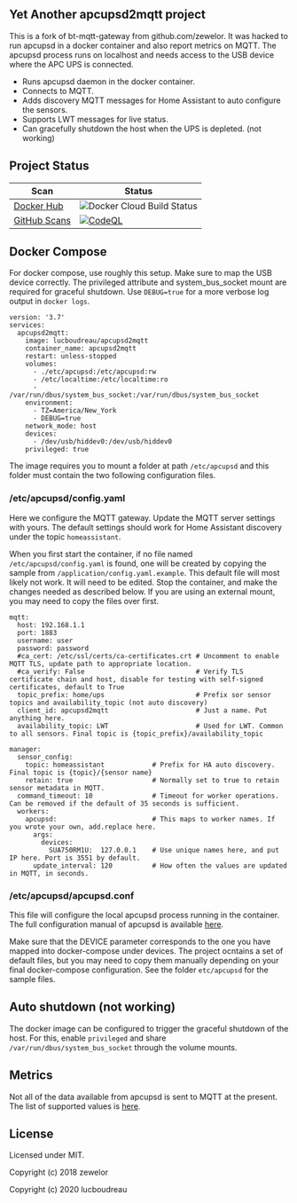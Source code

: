 
## Yet Another apcupsd2mqtt project

This is a fork of bt-mqtt-gateway from github.com/zewelor. It was hacked to run apcupsd in a docker container and also report metrics on MQTT. The apcupsd process runs on localhost and needs access to the USB device where the APC UPS is connected.

* Runs apcupsd daemon in the docker container.
* Connects to MQTT.
* Adds discovery MQTT messages for Home Assistant to auto configure the sensors.
* Supports LWT messages for live status.
* Can gracefully shutdown the host when the UPS is depleted. (not working)

## Project Status

Scan | Status
------------ | -------------
[Docker Hub](https://hub.docker.com/r/lucboudreau/apcupsd2mqtt) | ![Docker Cloud Build Status](https://img.shields.io/docker/cloud/build/lucboudreau/apcupsd2mqtt)
[GitHub Scans](https://github.com/lucboudreau/apcupsd2mqtt/actions/workflows/codeql-analysis.yml) | [![CodeQL](https://github.com/lucboudreau/apcupsd2mqtt/actions/workflows/codeql-analysis.yml/badge.svg?branch=main)](https://github.com/lucboudreau/apcupsd2mqtt/actions/workflows/codeql-analysis.yml)

## Docker Compose

For docker compose, use roughly this setup. Make sure to map the USB device correctly. The privileged attribute and system_bus_socket mount are required for graceful shutdown. Use ``DEBUG=true`` for a more verbose log output in ``docker logs``.

```
version: '3.7'
services:
  apcupsd2mqtt:
    image: lucboudreau/apcupsd2mqtt
    container_name: apcupsd2mqtt
    restart: unless-stopped
    volumes:
      - ./etc/apcupsd:/etc/apcupsd:rw
      - /etc/localtime:/etc/localtime:ro
      - /var/run/dbus/system_bus_socket:/var/run/dbus/system_bus_socket
    environment:
      - TZ=America/New_York
      - DEBUG=true
    network_mode: host
    devices:
      - /dev/usb/hiddev0:/dev/usb/hiddev0
    privileged: true
```

The image requires you to mount a folder at path ``/etc/apcupsd`` and this folder must contain the two following configuration files.

### /etc/apcupsd/config.yaml

Here we configure the MQTT gateway. Update the MQTT server settings with yours. The default settings should work for Home Assistant discovery under the topic ``homeassistant``.

When you first start the container, if no file named ``/etc/apcupsd/config.yaml`` is found, one will be created by copying the sample from ``/application/config.yaml.example``. This default file will most likely not work. It will need to be edited. Stop the container, and make the changes needed as described below. If you are using an external mount, you may need to copy the files over first.

```
mqtt:
  host: 192.168.1.1
  port: 1883
  username: user
  password: password
  #ca_cert: /etc/ssl/certs/ca-certificates.crt # Uncomment to enable MQTT TLS, update path to appropriate location.
  #ca_verify: False                            # Verify TLS certificate chain and host, disable for testing with self-signed certificates, default to True
  topic_prefix: home/ups                       # Prefix sor sensor topics and availability_topic (not auto discovery)
  client_id: apcupsd2mqtt                      # Just a name. Put anything here.
  availability_topic: LWT                      # Used for LWT. Common to all sensors. Final topic is {topic_prefix}/availability_topic

manager:
  sensor_config:
    topic: homeassistant            # Prefix for HA auto discovery. Final topic is {topic}/{sensor name}
    retain: true                    # Normally set to true to retain sensor metadata in MQTT.
  command_timeout: 10               # Timeout for worker operations. Can be removed if the default of 35 seconds is sufficient.
  workers:
    apcupsd:                        # This maps to worker names. If you wrote your own, add.replace here.
      args:
        devices:
          SUA750RM1U:  127.0.0.1    # Use unique names here, and put IP here. Port is 3551 by default.
      update_interval: 120          # How often the values are updated in MQTT, in seconds.
```

### /etc/apcupsd/apcupsd.conf

This file will configure the local apcupsd process running in the container. The full configuration manual of apcupsd is available [here](http://www.apcupsd.org/manual/).

Make sure that the DEVICE parameter corresponds to the one you have mapped into docker-compose under devices. The project ocntains a set of default files, but you may need to copy them manually depending on your final docker-compose configuration. See the folder ``etc/apcupsd`` for the sample files.


## Auto shutdown (not working)

The docker image can be configured to trigger the graceful shutdown of the host. For this, enable ``privileged`` and share ``/var/run/dbus/system_bus_socket`` through the volume mounts.


## Metrics

Not all of the data available from apcupsd is sent to MQTT at the present. The list of supported values is [here](https://github.com/lucboudreau/apcupsd2mqtt/blob/main/application/workers/apcupsd.py#L11).

## License

Licensed under MIT.

Copyright (c) 2018 zewelor

Copyright (c) 2020 lucboudreau
